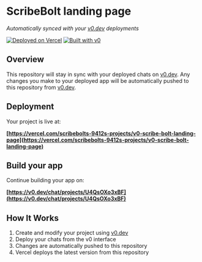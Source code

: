 # ScribeBolt landing page

*Automatically synced with your [v0.dev](https://v0.dev) deployments*

[![Deployed on Vercel](https://img.shields.io/badge/Deployed%20on-Vercel-black?style=for-the-badge&logo=vercel)](https://vercel.com/scribebolts-9412s-projects/v0-scribe-bolt-landing-page)
[![Built with v0](https://img.shields.io/badge/Built%20with-v0.dev-black?style=for-the-badge)](https://v0.dev/chat/projects/U4QsOXo3xBF)

## Overview

This repository will stay in sync with your deployed chats on [v0.dev](https://v0.dev).
Any changes you make to your deployed app will be automatically pushed to this repository from [v0.dev](https://v0.dev).

## Deployment

Your project is live at:

**[https://vercel.com/scribebolts-9412s-projects/v0-scribe-bolt-landing-page](https://vercel.com/scribebolts-9412s-projects/v0-scribe-bolt-landing-page)**

## Build your app

Continue building your app on:

**[https://v0.dev/chat/projects/U4QsOXo3xBF](https://v0.dev/chat/projects/U4QsOXo3xBF)**

## How It Works

1. Create and modify your project using [v0.dev](https://v0.dev)
2. Deploy your chats from the v0 interface
3. Changes are automatically pushed to this repository
4. Vercel deploys the latest version from this repository